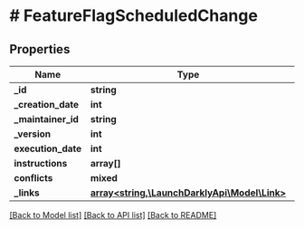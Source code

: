 # # FeatureFlagScheduledChange

## Properties

Name | Type | Description | Notes
------------ | ------------- | ------------- | -------------
**_id** | **string** |  |
**_creation_date** | **int** |  |
**_maintainer_id** | **string** |  |
**_version** | **int** |  |
**execution_date** | **int** |  |
**instructions** | **array[]** |  |
**conflicts** | **mixed** |  | [optional]
**_links** | [**array<string,\LaunchDarklyApi\Model\Link>**](Link.md) |  | [optional]

[[Back to Model list]](../../README.md#models) [[Back to API list]](../../README.md#endpoints) [[Back to README]](../../README.md)
